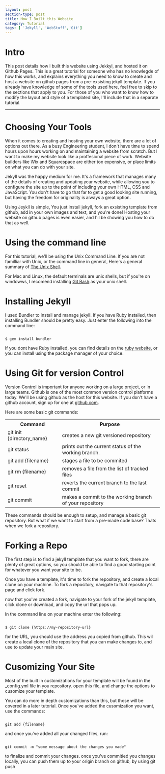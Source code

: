 ```yaml
---
layout: post
section-type: post
title: How I Built this Website
category: Tutorial
tags: [ 'Jekyll', 'WebStuff','Git']
---
```


# Intro

This post details how I built this website using Jekkyl, and hosted it on Github Pages. This is a great tutorial for someone who has no knowlegde of how this works, and explains everything you need to know to create and host a website on github pages from a pre-exsisting jekyll template. If you already have knowledge of some of the tools used here, feel free to skip to the sections that apply to you. For those of you who want to know how to modify the layout and style of a templated site, I'll include that in a separate tutorial.

<hr>

# Choosing Your Tools

When it comes to creating and hosting your own website, there are a lot of options out there. As a busy Engineering student, I don't have time to spend hours upon hours working on and maintaining a website from scratch. But I want to make my website look like a proffesional piece of work. Website builders like Wix and Squarespace are either too expensive, or place limits on what you can do with your site.

Jekyll was the happy medium for me. It's a framework that manages many of the details of creating and updating your website, while allowing you to configure the site up to the point of including your own HTML, CSS and JavaScript. You don't have to go that far to get a good looking site running, but having the freedom for originality is always a great option.  

Using Jeykll is simple, You just install jekyll, fork an exsisting template from github, add in your own images and text, and you're done! Hosting your website on github pages is even easier, and I'll be showing you how to do that as well.

# Using the command line

For this tutorial, we'll be using the Unix Command Line. If you are not familliar with Unix, or the command line in general, Here's a general summary of [The Unix Shell](https://swcarpentry.github.io/shell-novice/reference/). 

For Mac and Linux, the default terminals are unix shells, but if you're on windowws, I recomend installing [Git Bash](https://gitforwindows.org/) as your unix shell.

# Installing Jekyll

I used Bundler to install and manage jekyll. If you have Ruby installed, then installing Bundler should be pretty easy. Just enter the following into the command line:

<pre><code class='bash'>
$ gem install bundler
</code></pre>

If you dont have Ruby installed, you can find details on the [ruby website](https://www.ruby-lang.org/en/downloads/), or you can install using the package manager of your choice.

# Using Git for version Control

Version Control is important for anyone working on a large project, or in large teams. Github is one of the most common version control platforms today. We'll be using github as the host for this website. If you don't have a github account, sign up for one at [github.com](https://github.com/). 

Here are some basic git commands:

<table style="width:100%" class = 'table'>
    <tr>
        <th>Command</th>
        <th>Purpose</th>
    </tr>
    <tr>
        <td>git init {directory_name} </td>
        <td>creates a new git versioned repository</td>
    </tr>
    <tr>
        <td>git status</td>
        <td>prints out the current status of the working branch.</td>
    </tr>
    <tr>
        <td>git add {filename} </td>
        <td>stages a file to be commited</td>
    </tr>
    <tr>
        <td>git rm {filename}</td>
        <td>removes a file from the list of tracked files</td>
    </tr>
    <tr>
        <td>git reset</td>
        <td>reverts the current branch to the last commit</td>
    </tr>
    <tr>
        <td>git commit</td>
        <td>makes a commit to the working branch of your repository</td>
    </tr>
</table> 

These commands should be enough to setup, and manage a basic git repository. But what if we want to start from a pre-made code base? Thats when we fork a repository.

# Forking a Repo

The first step is to find a jekyll template that you want to fork, there are plenty of great options, so you should be able to find a good starting point for whatever you want your site to be.

Once you have a template, it's time to fork the repository, and create a local clone on your machine. To fork a repository, navigate to that repository's page and click fork.

now that you've created a fork, navigate to your fork of the jekyll template, click clone or download, and copy the url that pops up.

In the command line on your machine enter the following:

<pre><code class='bash'>
$ git clone {https://my-repository-url}
</code></pre>

for the URL, you should use the address you copied from github. This wil create a local clone of the repository that you can make changes to, and use to update your main site.

# Cusomizing Your Site

Most of the built in customizations for your template will be found in the _config.yml file in you repository. open this file, and change the options to cusomize your template. 

You can do more in depth customizations than this, but those will be covered in a later tutorial. Once you've added the cusomization you want, use the commands:

<pre><code class='bash'>
git add {filename}
</code></pre>

and once you've added all your changed files, run:
<pre><code class='bash'>
git commit -m "some message about the changes you made" 
</code></pre>

to finalize and commit your changes. once you've commitied you changes locally, you can push them up to your origin branch on github, by using git push